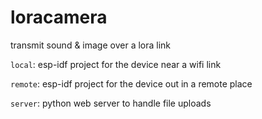 # loracamera
transmit sound &amp; image over a lora link

`local`: esp-idf project for the device near a wifi link

`remote`: esp-idf project for the device out in a remote place 

`server`: python web server to handle file uploads

